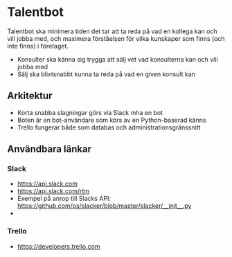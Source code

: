 # Talentbot

Talentbot ska minimera tiden det tar att ta reda på vad en kollega kan och vill jobba med, och maximera förståelsen för vilka kunskaper som finns (och inte finns) i företaget.

* Konsulter ska känna sig trygga att sälj vet vad konsulterna kan och vill jobba med
* Sälj ska blixtsnabbt kunna ta reda på vad en given konsult kan

## Arkitektur

* Korta snabba slagningar görs via Slack mha en bot
* Boten är en bot-användare som körs av en Python-baserad känns
* Trello fungerar både som databas och administrationsgränssnitt

## Användbara länkar

### Slack

* https://api.slack.com
* https://api.slack.com/rtm
* Exempel på anrop till Slacks API: https://github.com/os/slacker/blob/master/slacker/__init__.py
* 

### Trello

* https://developers.trello.com
